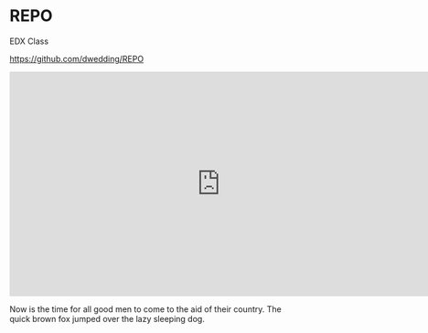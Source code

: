 # REPO
EDX Class

https://github.com/dwedding/REPO


<iframe width="735" height="394" seamless frameborder="0" scrolling="no" src="https://docs.google.com/spreadsheets/d/1FNGbb4C8LCKLk4WWwaqpCNwsW-QA49EoWDmpKXJPeKE/pubchart?oid=1810018177&amp;format=interactive">
</iframe>


Now is the time for all good 
men to come to the aid of their country.
The quick brown fox jumped over the lazy sleeping dog.


